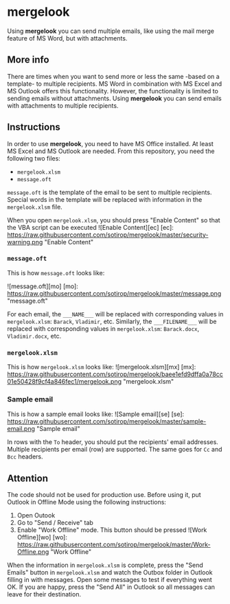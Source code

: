 # mergelook

Using **mergelook** you can send multiple emails, like using the mail merge feature of MS Word, but with attachments.

## More info

There are times when you want to send more or less the same -based on a template- to multiple recipients. MS Word in combination with MS Excel and MS Outlook offers this functionality. However, the functionality is limited to sending emails without attachments. Using **mergelook** you can send emails with attachments to multiple recipients.

## Instructions

In order to use **mergelook**, you need to have MS Office installed. At least MS Excel and MS Outlook are needed. From this repository, you need the following two files:

+ `mergelook.xlsm`
+ `message.oft`

`message.oft` is the template of the email to be sent to multiple recipients.
Special words in the template will be replaced with information in the `mergelook.xlsm` file.

When you open `mergelook.xlsm`, you should press "Enable Content" so that the VBA script can be executed
![Enable Content][ec]
[ec]: https://raw.githubusercontent.com/sotirop/mergelook/master/security-warning.png "Enable Content"


### `message.oft`
This is how `message.oft` looks like:

![message.oft][mo]
[mo]: https://raw.githubusercontent.com/sotirop/mergelook/master/message.png "message.oft"


For each email, the ``___NAME___`` will be replaced with corresponding values in `mergelook.xlsm`: ``Barack``, ``Vladimir``, etc. Similarly, the ``___FILENAME___`` will be replaced with corresponding values in `mergelook.xlsm`: ``Barack.docx``, ``Vladimir.docx``, etc.

### `mergelook.xlsm`
This is how `mergelook.xlsm` looks like:
![mergelook.xlsm][mx]
[mx]: https://raw.githubusercontent.com/sotirop/mergelook/baee1efd9dffa0a78cc01e50428f9cf4a846fec1/mergelook.png "mergelook.xlsm"

### Sample email
This is how a sample email looks like:
![Sample email][se]
[se]: https://raw.githubusercontent.com/sotirop/mergelook/master/sample-email.png "Sample email"

In rows with the ``To`` header, you should put the recipients' email addresses. Multiple recipients per email (row) are supported. The same goes for ``Cc`` and ``Bcc`` headers.

## Attention
The code should not be used for production use. Before using it, put Outlook in Offline Mode using the following instructions:

1. Open Outook
2. Go to "Send / Receive" tab
3. Enable "Work Offline" mode. This button should be pressed
![Work Offline][wo]
[wo]: https://raw.githubusercontent.com/sotirop/mergelook/master/Work-Offline.png "Work Offline"

When the information in `mergelook.xlsm` is complete, press the "Send Emails" button in `mergelook.xlsm` and watch the Outbox folder in Outlook filling in with messages. Open some messages to test if everything went OK. If you are happy, press the "Send All" in Outlook so all messages can leave for their destination.